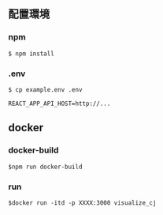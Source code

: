 ## 配置環境
### npm
`$ npm install`
### .env
`$ cp example.env .env`
```.env
REACT_APP_API_HOST=http://...
```
## docker
### docker-build
`$npm run docker-build`
### run
`$docker run -itd -p XXXX:3000 visualize_cj`